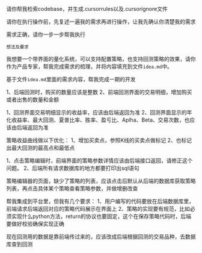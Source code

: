 请你帮我检索codebase，并生成.cursorrules以及.cursorignore文件

请你在执行操作前，先复述一遍我的需求再进行操作，让我先确认你清楚我的需求

需求正确，请你一步一步帮我执行


```
想法及要求
```
我想要一个带界面的量化系统，可以支持配置策略，也支持回测策略的效果，请你作为产品专家，帮我完成需求的梳理，并将内容填充到文件`idea.md`中。


基于文件`idea.md`里面的需求内容，帮我完成一期的开发

1、后端回测时，购买的数量应该是整数
2、前端回测界面的交易明细，增加购买或者出售的数量和金额

1、回测界面交易明细显示的收益率，应该由后端返回为准
2、回测界面显示的年化收益率、最大回测、夏普比率、胜率、盈亏比、Aplha、Beta、交易次数，也应该由后端返回为准




策略收益曲线做以下优化：
1、增加买卖点，参照K线的买卖点做标记
2、也标记出最大回测的最高点和最低点


1、点击策略编辑时，前端界面的策略参数详情应该由后端接口返回，请修正这个问题。
2、后端所有请求数据库的地方都要打印出sql语句

策略编辑器的页面，缺少了策略的列表，应该点击后默认从后端的数据库获取策略列表，再点击具体某个策略查看策略参数，并做增删改查

帮我集成到平台里，但我有几个要求：
1、用户编写的代码要放在后端数据库里，前端请求后端返回对应的策略代码展示在界面上
2、策略的实现要有规范，比如必须实现什么python方法，return的协议也要固定，这个在保存策略代码时，后端要做好校验确保实现正确

现在回测用的数据是靠前端传过来的，应该改成后端根据回测的交易品种，去数据库查到回测